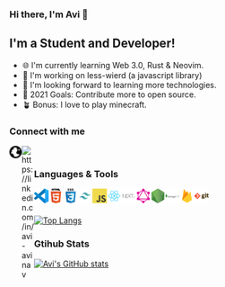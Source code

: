 ### Hi there, I'm Avi 👋

## I'm a Student and Developer!

- 🌐 I'm currently learning Web 3.0, Rust & Neovim.
- 🦫 I'm working on less-wierd (a javascript library)
- 🤖 I'm looking forward to learning more technologies.
- 📅 2021 Goals: Contribute more to open source.
- 🪴 Bonus: I love to play minecraft.

### Connect with me

[<img align="left" alt="https://aviavinav.github.io/" width="22px" src="https://raw.githubusercontent.com/iconic/open-iconic/master/svg/globe.svg" />][website]
[<img align="left" alt="https://linkedin.com/in/avi-avinav" width="22px" src="https://cdn.jsdelivr.net/npm/simple-icons@v3/icons/linkedin.svg" />][linkedin]

<br/>

### Languages & Tools

<img align="left" alt="Visual Studio Code" width="26px" src="https://raw.githubusercontent.com/github/explore/80688e429a7d4ef2fca1e82350fe8e3517d3494d/topics/visual-studio-code/visual-studio-code.png" />
<img align="left" alt="HTML5" width="26px" src="https://raw.githubusercontent.com/github/explore/80688e429a7d4ef2fca1e82350fe8e3517d3494d/topics/html/html.png" />
<img align="left" alt="CSS3" width="26px" src="https://raw.githubusercontent.com/github/explore/80688e429a7d4ef2fca1e82350fe8e3517d3494d/topics/css/css.png" />
<img align="left" alt="TailwindCSS" width="26px" src="https://github.com/github/explore/blob/main/topics/tailwind/tailwind.png?raw=true" />
<img align="left" alt="JavaScript" width="26px" src="https://raw.githubusercontent.com/github/explore/80688e429a7d4ef2fca1e82350fe8e3517d3494d/topics/javascript/javascript.png" />
<img align="left" alt="React" width="26px" src="https://raw.githubusercontent.com/github/explore/80688e429a7d4ef2fca1e82350fe8e3517d3494d/topics/react/react.png" />
<img align="left" alt="Next.js" width="26px" src="https://github.com/github/explore/blob/main/topics/nextjs/nextjs.png?raw=true" />
<img align="left" alt="GraphQL" width="26px" src="https://raw.githubusercontent.com/github/explore/80688e429a7d4ef2fca1e82350fe8e3517d3494d/topics/graphql/graphql.png" />
<img align="left" alt="Node.js" width="26px" src="https://raw.githubusercontent.com/github/explore/80688e429a7d4ef2fca1e82350fe8e3517d3494d/topics/nodejs/nodejs.png" />
<img align="left" alt="MongoDB" width="26px" src="https://raw.githubusercontent.com/github/explore/80688e429a7d4ef2fca1e82350fe8e3517d3494d/topics/mongodb/mongodb.png" />
<img align="left" alt="Git" width="26px" src="https://github.com/github/explore/blob/main/topics/firebase/firebase.png?raw=true" />
<img align="left" alt="Git" width="26px" src="https://raw.githubusercontent.com/github/explore/80688e429a7d4ef2fca1e82350fe8e3517d3494d/topics/git/git.png" />

<br/>

<br/>

[![Top Langs](https://github-readme-stats.vercel.app/api/top-langs/?username=aviavinav&hide=java&exclude_repo=DeSo-Blockchain-Setup--MLH-LHD-Build-Day-4)](https://github.com/anuraghazra/github-readme-stats)

### Gtihub Stats

[![Avi's GitHub stats](https://github-readme-stats.vercel.app/api?username=aviavinav&show_icons=true&count_private=true)](https://github.com/anuraghazra/github-readme-stats)

[website]: https://aviavinav.github.io
[linkedin]: https://linkedin.com/in/avi-avinav

